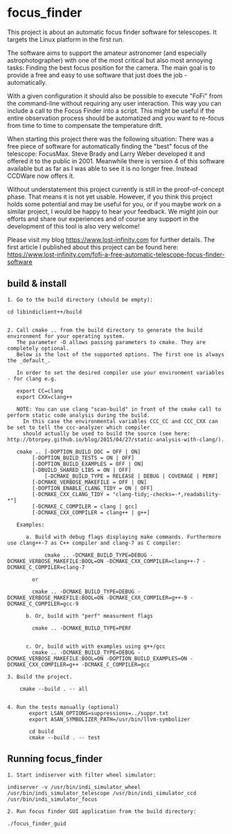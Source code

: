 focus_finder
============

This project is about an automatic focus finder software for telescopes. It targets the Linux platform in the first run.

The software aims to support the amateur astronomer (and especially astrophotographer) with one of the most critical but also most annoying tasks: Finding the best focus position for the camera. The main goal is to provide a free and easy to use software that just does the job - automatically.

With a given configuration it should also be possible to execute "FoFi" from the command-line without requiring any user interaction. This way you can include a call to the Focus Finder into a script. This might be useful if the entire observation process should be automatized and you want to re-focus from time to time to compensate the temperature drift. 

When starting this project there was the following situation: There was a free piece of software for automatically finding the "best" focus of the telescope: FocusMax. Steve Brady and Larry Weber developed it and offered it to the public in 2001. Meanwhile there is version 4 of this software available but as far as I was able to see it is no longer free. Instead CCDWare now offers it.

Without understatement this project currently is still in the proof-of-concept phase. That means it is not yet usable. However, if you think this project holds some potential and may be useful for you, or if you maybe work on a similar project, I would be happy to hear your feedback. We might join our efforts and share our experiences and of course any support in the development of this tool is also very welcome!

Please visit my blog https://www.lost-infinity.com for further details. The first article I published about this project can be found here: https://www.lost-infinity.com/fofi-a-free-automatic-telescope-focus-finder-software


build & install
---------------

	1. Go to the build directory (should be empty):

	cd libindiclient++/build


	2. Call cmake .. from the build directory to generate the build environment for your operating system.
	   The parameter -D allows passing parameters to cmake. They are completely optional.
	   Below is the lost of the supported options. The first one is always the _default_.

	   In order to set the desired compiler use your environment variables - for clang e.g.
	   
	   export CC=clang
	   export CXX=clang++

	   NOTE: You can use clang "scan-build" in front of the cmake call to perform static code analysis during the build.
	   	 In this case the environmental variables CCC_CC and CCC_CXX can be set to tell the ccc-analyzer which compiler
		 should actually be used to build the source (see here: http://btorpey.github.io/blog/2015/04/27/static-analysis-with-clang/).
		 
	   cmake .. [-DOPTION_BUILD_DOC = OFF | ON]
	   	    [-DOPTION_BUILD_TESTS = ON | OFF]
		    [-DOPTION_BUILD_EXAMPLES = OFF | ON]
		    [-DBUILD_SHARED_LIBS = ON | OFF]
	            [-DCMAKE_BUILD_TYPE = RELEASE | DEBUG | COVERAGE | PERF]
		    [-DCMAKE_VERBOSE_MAKEFILE = OFF | ON]
		    [-DOPTION_ENABLE_CLANG_TIDY = ON | OFF]
		    [-DCMAKE_CXX_CLANG_TIDY = "clang-tidy;-checks=-*,readability-*"]
		    [-DCMAKE_C_COMPILER = clang | gcc]
		    [-DCMAKE_CXX_COMPILER = clang++ | g++]
		 
	   Examples:

	      a. Build with debug flags displaying make commands. Furthermore use clang++-7 as C++ compiler and clang-7 as C compiler:

	            cmake .. -DCMAKE_BUILD_TYPE=DEBUG -DCMAKE_VERBOSE_MAKEFILE:BOOL=ON -DCMAKE_CXX_COMPILER=clang++-7 -DCMAKE_C_COMPILER=clang-7

		    or

		    cmake .. -DCMAKE_BUILD_TYPE=DEBUG -DCMAKE_VERBOSE_MAKEFILE:BOOL=ON -DCMAKE_CXX_COMPILER=g++-9 -DCMAKE_C_COMPILER=gcc-9

	      b. Or, build with "perf" measurment flags

		    cmake .. -DCMAKE_BUILD_TYPE=PERF


	      c. Or, build with with examples using g++/gcc
		    cmake .. -DCMAKE_BUILD_TYPE=DEBUG -DCMAKE_VERBOSE_MAKEFILE:BOOL=ON -DOPTION_BUILD_EXAMPLES=ON -DCMAKE_CXX_COMPILER=g++ -DCMAKE_C_COMPILER=gcc

	3. Build the project.

		cmake --build . -- all


	4. Run the tests manually (optional)
	       export LSAN_OPTIONS=suppressions=../suppr.txt
	       export ASAN_SYMBOLIZER_PATH=/usr/bin/llvm-symbolizer

	       cd build
	       cmake --build . -- test
	       

Running focus_finder
--------------------

	1. Start indiserver with filter wheel simulator:

	indiserver -v /usr/bin/indi_simulator_wheel /usr/bin/indi_simulator_telescope /usr/bin/indi_simulator_ccd /usr/bin/indi_simulator_focus

	2. Run focus finder GUI application from the build directory:

	./focus_finder_guid


